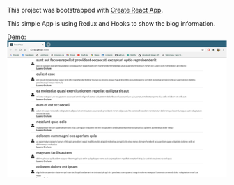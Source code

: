 This project was bootstrapped with [Create React App](https://github.com/facebook/create-react-app).

This simple App is using Redux and Hooks to show the blog information.

Demo:
![image](https://github.com/yutung-cheng/React_workshop/blob/master/blog/blog_demo.png)
